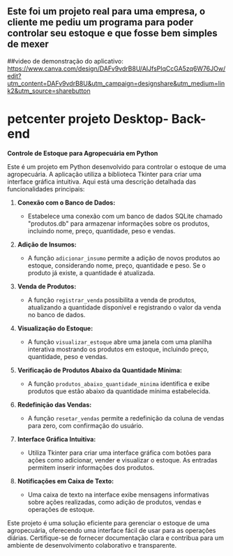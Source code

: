 ## Este foi um projeto real para uma empresa, o cliente me pediu um programa para poder controlar seu estoque e que fosse bem simples de mexer

##video de demonstração do aplicativo:
https://www.canva.com/design/DAFv9vdrB8U/AIJfsPlqCcGA5zq6W76JOw/edit?utm_content=DAFv9vdrB8U&utm_campaign=designshare&utm_medium=link2&utm_source=sharebutton


# petcenter projeto Desktop- Back-end

**Controle de Estoque para Agropecuária em Python**

Este é um projeto em Python desenvolvido para controlar o estoque de uma agropecuária. A aplicação utiliza a biblioteca Tkinter para criar uma interface gráfica intuitiva. Aqui está uma descrição detalhada das funcionalidades principais:

1. **Conexão com o Banco de Dados:**
   - Estabelece uma conexão com um banco de dados SQLite chamado "produtos.db" para armazenar informações sobre os produtos, incluindo nome, preço, quantidade, peso e vendas.

2. **Adição de Insumos:**
   - A função `adicionar_insumo` permite a adição de novos produtos ao estoque, considerando nome, preço, quantidade e peso. Se o produto já existe, a quantidade é atualizada.

3. **Venda de Produtos:**
   - A função `registrar_venda` possibilita a venda de produtos, atualizando a quantidade disponível e registrando o valor da venda no banco de dados.

4. **Visualização do Estoque:**
   - A função `visualizar_estoque` abre uma janela com uma planilha interativa mostrando os produtos em estoque, incluindo preço, quantidade, peso e vendas.

5. **Verificação de Produtos Abaixo da Quantidade Mínima:**
   - A função `produtos_abaixo_quantidade_minima` identifica e exibe produtos que estão abaixo da quantidade mínima estabelecida.

6. **Redefinição das Vendas:**
   - A função `resetar_vendas` permite a redefinição da coluna de vendas para zero, com confirmação do usuário.

7. **Interface Gráfica Intuitiva:**
   - Utiliza Tkinter para criar uma interface gráfica com botões para ações como adicionar, vender e visualizar o estoque. As entradas permitem inserir informações dos produtos.

8. **Notificações em Caixa de Texto:**
   - Uma caixa de texto na interface exibe mensagens informativas sobre ações realizadas, como adição de produtos, vendas e operações de estoque.

Este projeto é uma solução eficiente para gerenciar o estoque de uma agropecuária, oferecendo uma interface fácil de usar para as operações diárias. Certifique-se de fornecer documentação clara e contribua para um ambiente de desenvolvimento colaborativo e transparente.
